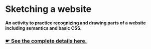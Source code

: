# Sketching a website

**An activity to practice recognizing and drawing parts of a website including semantics and basic CSS.**

### [☛ See the complete details here.](https://learntheweb.courses/courses/web-design-1/sketching-a-website/)
